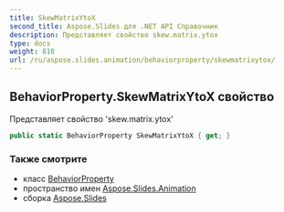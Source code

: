 ```yaml
---
title: SkewMatrixYtoX
second_title: Aspose.Slides для .NET API Справочник
description: Представляет свойство skew.matrix.ytox
type: docs
weight: 810
url: /ru/aspose.slides.animation/behaviorproperty/skewmatrixytox/
---
```


## BehaviorProperty.SkewMatrixYtoX свойство

Представляет свойство 'skew.matrix.ytox'

```csharp
public static BehaviorProperty SkewMatrixYtoX { get; }
```

### Также смотрите

* класс [BehaviorProperty](../../behaviorproperty)
* пространство имен [Aspose.Slides.Animation](../../behaviorproperty)
* сборка [Aspose.Slides](../../../)

<!-- DO NOT EDIT: сгенерировано xmldocmd для Aspose.Slides.dll -->
